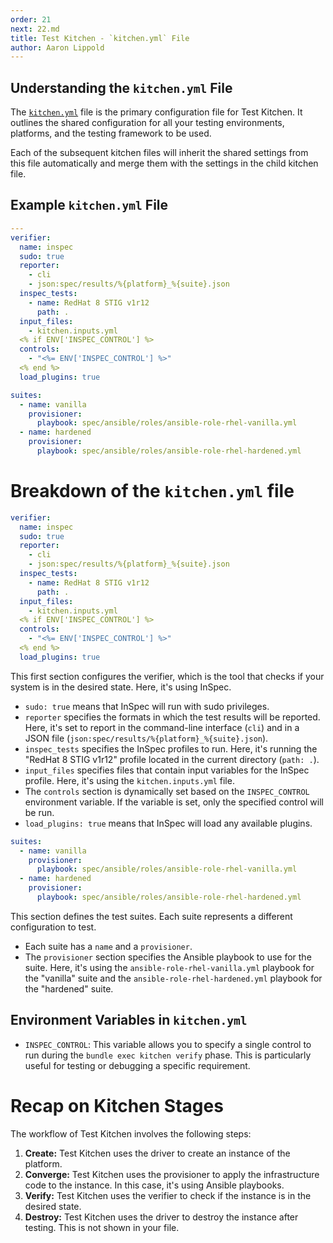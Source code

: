 ```yaml
---
order: 21
next: 22.md
title: Test Kitchen - `kitchen.yml` File
author: Aaron Lippold
---
```


## Understanding the `kitchen.yml` File

The [`kitchen.yml`](./kitchen.yml) file is the primary configuration file for Test Kitchen. It outlines the shared configuration for all your testing environments, platforms, and the testing framework to be used.

Each of the subsequent kitchen files will inherit the shared settings from this file automatically and merge them with the settings in the child kitchen file.

## Example `kitchen.yml` File

```yaml
---
verifier:
  name: inspec
  sudo: true
  reporter:
    - cli
    - json:spec/results/%{platform}_%{suite}.json
  inspec_tests:
    - name: RedHat 8 STIG v1r12
      path: .
  input_files:
    - kitchen.inputs.yml
  <% if ENV['INSPEC_CONTROL'] %>
  controls:
    - "<%= ENV['INSPEC_CONTROL'] %>"
  <% end %>
  load_plugins: true

suites:
  - name: vanilla
    provisioner:
      playbook: spec/ansible/roles/ansible-role-rhel-vanilla.yml
  - name: hardened
    provisioner:
      playbook: spec/ansible/roles/ansible-role-rhel-hardened.yml
```

# Breakdown of the `kitchen.yml` file

```yaml
verifier:
  name: inspec
  sudo: true
  reporter:
    - cli
    - json:spec/results/%{platform}_%{suite}.json
  inspec_tests:
    - name: RedHat 8 STIG v1r12
      path: .
  input_files:
    - kitchen.inputs.yml
  <% if ENV['INSPEC_CONTROL'] %>
  controls:
    - "<%= ENV['INSPEC_CONTROL'] %>"
  <% end %>
  load_plugins: true
```

This first section configures the verifier, which is the tool that checks if your system is in the desired state. Here, it's using InSpec.

- `sudo: true` means that InSpec will run with sudo privileges.
- `reporter` specifies the formats in which the test results will be reported. Here, it's set to report in the command-line interface (`cli`) and in a JSON file (`json:spec/results/%{platform}_%{suite}.json`).
- `inspec_tests` specifies the InSpec profiles to run. Here, it's running the "RedHat 8 STIG v1r12" profile located in the current directory (`path: .`).
- `input_files` specifies files that contain input variables for the InSpec profile. Here, it's using the `kitchen.inputs.yml` file.
- The `controls` section is dynamically set based on the `INSPEC_CONTROL` environment variable. If the variable is set, only the specified control will be run.
- `load_plugins: true` means that InSpec will load any available plugins.

```yaml
suites:
  - name: vanilla
    provisioner:
      playbook: spec/ansible/roles/ansible-role-rhel-vanilla.yml
  - name: hardened
    provisioner:
      playbook: spec/ansible/roles/ansible-role-rhel-hardened.yml
```

This section defines the test suites. Each suite represents a different configuration to test.

- Each suite has a `name` and a `provisioner`.
- The `provisioner` section specifies the Ansible playbook to use for the suite. Here, it's using the `ansible-role-rhel-vanilla.yml` playbook for the "vanilla" suite and the `ansible-role-rhel-hardened.yml` playbook for the "hardened" suite.

## Environment Variables in `kitchen.yml`

- `INSPEC_CONTROL`: This variable allows you to specify a single control to run during the `bundle exec kitchen verify` phase. This is particularly useful for testing or debugging a specific requirement.

# Recap on Kitchen Stages

The workflow of Test Kitchen involves the following steps:

1. **Create:** Test Kitchen uses the driver to create an instance of the platform.
2. **Converge:** Test Kitchen uses the provisioner to apply the infrastructure code to the instance. In this case, it's using Ansible playbooks.
3. **Verify:** Test Kitchen uses the verifier to check if the instance is in the desired state.
4. **Destroy:** Test Kitchen uses the driver to destroy the instance after testing. This is not shown in your file.
